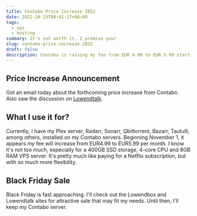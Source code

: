 ```yaml
---
title: Contabo Price Increase 2022
date: 2022-10-15T08:41:17+08:00
tags:
  - vps
  - hosting
summary: It's not worth it, I promise you!
slug: contabo-price-increase-2022
draft: false
description: Contabo is raising my fee from EUR 4.99 to EUR 5.99 starting November 1. I'll continue using it for my Plex and other services, but will check for Black Friday deals.
---
```


## Price Increase Announcement
Got an email today about the forthcoming price increase from Contabo. Also saw the discussion on [Lowendtalk](https://lowendtalk.com/discussion/181898/contabo-new-pricing-9-1#latest).

## What I use it for?
Currently, I have my Plex server, Radarr, Sonarr, Qbittorrent, Bazarr, Tautulli, among others, installed on my Contabo servers. Beginning November 1, it appears my fee will increase from EUR4.99 to EUR5.99 per month. I know it's not too much, especially for a 400GB SSD storage, 4-core CPU and 8GB RAM VPS server. It's pretty much like paying for a Netflix subscription, but with so much more flexibility.

## Black Friday Sale
Black Friday is fast approaching. I'll check out the Lowendbox and Lowendtalk sites for attractive sale that may fit my needs. Until then, I'll keep my Contabo server.
